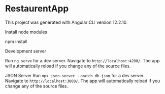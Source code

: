 # RestaurentApp
This project was generated with Angular CLI version 12.2.10.

Install node modules

npm install

Development server

Run `ng serve` for a dev server. Navigate to `http://localhost:4200/`. The app will automatically reload if you change any of the source files.

JSON Server
Run `npx json-server --watch db.json` for a dev server. Navigate to `http://localhost:3000/`. The app will automatically reload if you change any of the source files.
